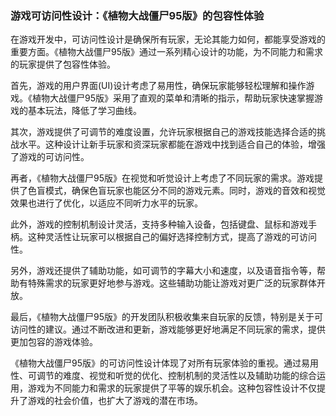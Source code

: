 ### 游戏可访问性设计：《植物大战僵尸95版》的包容性体验

在游戏开发中，可访问性设计是确保所有玩家，无论其能力如何，都能享受游戏的重要方面。《植物大战僵尸95版》通过一系列精心设计的功能，为不同能力和需求的玩家提供了包容性体验。

首先，游戏的用户界面(UI)设计考虑了易用性，确保玩家能够轻松理解和操作游戏。《植物大战僵尸95版》采用了直观的菜单和清晰的指示，帮助玩家快速掌握游戏的基本玩法，降低了学习曲线。

其次，游戏提供了可调节的难度设置，允许玩家根据自己的游戏技能选择合适的挑战水平。这种设计让新手玩家和资深玩家都能在游戏中找到适合自己的体验，增强了游戏的可访问性。

再者，《植物大战僵尸95版》在视觉和听觉设计上考虑了不同玩家的需求。游戏提供了色盲模式，确保色盲玩家也能区分不同的游戏元素。同时，游戏的音效和视觉效果也进行了优化，以适应不同听力水平的玩家。

此外，游戏的控制机制设计灵活，支持多种输入设备，包括键盘、鼠标和游戏手柄。这种灵活性让玩家可以根据自己的偏好选择控制方式，提高了游戏的可访问性。

另外，游戏还提供了辅助功能，如可调节的字幕大小和速度，以及语音指令等，帮助有特殊需求的玩家更好地参与游戏。这些辅助功能让游戏对更广泛的玩家群体开放。

最后，《植物大战僵尸95版》的开发团队积极收集来自玩家的反馈，特别是关于可访问性的建议。通过不断改进和更新，游戏能够更好地满足不同玩家的需求，提供更加包容的游戏体验。

《植物大战僵尸95版》的可访问性设计体现了对所有玩家体验的重视。通过易用性、可调节的难度、视觉和听觉的优化、控制机制的灵活性以及辅助功能的综合运用，游戏为不同能力和需求的玩家提供了平等的娱乐机会。这种包容性设计不仅提升了游戏的社会价值，也扩大了游戏的潜在市场。